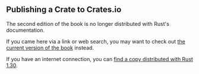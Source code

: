 ## Publishing a Crate to Crates.io

The second edition of the book is no longer distributed with Rust's documentation.

If you came here via a link or web search, you may want to check out [the current version of the book](../ch14-02-publishing-to-crates-io.html) instead.

If you have an internet connection, you can [find a copy distributed with Rust 1.30](https://doc.rust-lang.org/1.30.0/book/second-edition/ch14-02-publishing-to-crates-io.html).